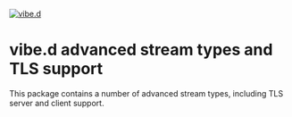 [![vibe.d](https://vibed.org/images/title-new.png)](https://vibed.org)

vibe.d advanced stream types and TLS support
============================================

This package contains a number of advanced stream types, including TLS server and client support.
